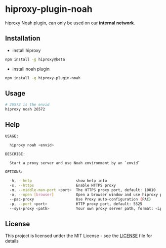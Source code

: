 # hiproxy-plugin-noah

hiproxy Noah plugin, can only be used on our **internal network**.

## Installation

* install hiproxy

```bash
npm install -g hiproxy@beta
```

* install noah plugin

```bash
npm install -g hiproxy-plugin-noah
```

## Usage

```bash
# 26572 is the envid
hiproxy noah 26572
```

## Help

```bash
USAGE:

  hiproxy noah <envid>

DESCRIBE:

  Start a proxy server and use Noah environment by an `envid`

OPTIONS:

  -h, --help                    show help info
  -s, --https                   Enable HTTPS proxy
  -m, --middle-man-port <port>  The HTTPS proxy port, default: 10010
  -o, --open [browser]          Open a browser window and use hiproxy proxy
  --pac-proxy                   Use Proxy auto-configuration (PAC)
  -p, --port <port>             HTTP proxy port, default: 5525
  --sys-proxy <path>            Your own proxy server path, format: <ip>[:port], only works when use PAC
```

## License

This project is licensed under the MIT License - see the [LICENSE](https://github.com/hiproxy/hiproxy-plugin-noah/blob/master/LICENSE) file for details

